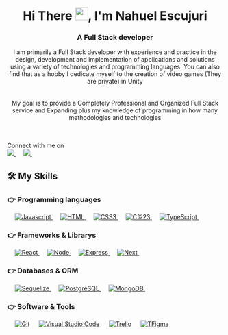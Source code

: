 <h1 align="center">Hi There <img src="https://github.com/abdoachhoubi/abdoachhoubi/blob/main/gifs/Hi.gif" width="30">, I'm Nahuel Escujuri</h1>
<h3 align="center">A Full Stack developer</h3>

<div align="center">
  I am primarily a Full Stack developer with experience and practice in the design, development and implementation of applications and solutions using a variety of technologies and programming languages.
You can also find that as a hobby I dedicate myself to the creation of video games (They are private) in Unity
<br />
<br />
<br />
  My goal is to provide a Completely Professional and Organized Full Stack service and Expanding
 plus my knowledge of programming in how many methodologies and technologies
</div>
<br />
<br />

<p>Connect with me on
<br>
  
<a target="_blank" href="https://www.linkedin.com/in/nahuel-escujuri-148044264/">
  <img src="https://img.shields.io/badge/-LinkedIn-0077B5?style=for-the-badge&logo=Linkedin&logoColor=white">
  </img>
</a>
&emsp;

<a target="_blank" href="mailto:nahuelescujuri@gmail.com">
  <img src="https://img.shields.io/badge/-Gmail-D14836?style=for-the-badge&logo=Gmail&logoColor=white">
  </img>
</a>
&emsp;



## 🛠️ My Skills

### 👉 Programming languages

<p align="left"> 
  &emsp;

<a href="https://dart.dev/">
   <img alt="Javascript" src="https://img.shields.io/badge/JavaScript-F7DF1E?style=for-the-badge&logo=javascript&logoColor=black"/>
</a>
&emsp;

<a href="https://python.org/">
    <img alt="HTML" src="https://img.shields.io/badge/HTML5-E34F26?style=for-the-badge&logo=html5&logoColor=white"/>
</a>
&emsp;

<a href="https://www.java.com/en/">
    <img alt="CSS3" src="https://img.shields.io/badge/CSS3-1572B6?style=for-the-badge&logo=css3&logoColor=white"/>
</a>
&emsp;

<a href="https://www.java.com/en/">
    <img alt="C%23" src="https://img.shields.io/badge/C%23-663399?style=for-the-badge&logo=c-sharp&logoColor=white"/>
</a>
&emsp;
 
<a href="https://www.java.com/en/">
    <img alt="TypeScript" src="https://img.shields.io/badge/TypeScript-007ACC?style=for-the-badge&logo=typescript&logoColor=white"/>
</a>
&emsp;

</p>


### 👉 Frameworks & Librarys
<p align="left"> 
&emsp;
  
  <a href="https://flutter.dev/" target="_blank"> 
     <img alt="React" src="https://img.shields.io/badge/React-20232A?style=for-the-badge&logo=react&logoColor=61DAFB">
   </a>
  &emsp;
  
  <a href="https://flutter.dev/" target="_blank"> 
     <img alt="Node" src="https://img.shields.io/badge/Node.js-43853D?style=for-the-badge&logo=node.js&logoColor=white">
   </a>
  &emsp;
  
  <a href="https://flutter.dev/" target="_blank"> 
     <img alt="Express" src="https://img.shields.io/badge/Express.js-404D59?style=for-the-badge">
   </a>
  &emsp;
  
  <a href="https://flutter.dev/" target="_blank"> 
     <img alt="Next" src="https://img.shields.io/badge/Next.js-303c48?style=for-the-badge">
   </a>
  &emsp;
</p>

### 👉 Databases & ORM
<p align="left">
  &emsp;
  
  <a href="https://www.mysql.com/">
      <img alt="Sequelize" src="https://img.shields.io/badge/sequelize-323330?style=for-the-badge&logo=sequelize&logoColor=blue">
  </a>
  &emsp;
  
  <a href="https://www.mysql.com/">
      <img alt="PostgreSQL" src="https://img.shields.io/badge/PostgreSQL-316192?style=for-the-badge&logo=postgresql&logoColor=white">
  </a>
  &emsp;
  
  <a href="https://www.mysql.com/">
      <img alt="MongoDB" src="https://img.shields.io/badge/MongoDB-4EA94B?style=for-the-badge&logo=mongodb&logoColor=white">
  </a>
  &emsp;
</p>

 ### 👉 Software & Tools
 
<p>
  &emsp;
    <a href="#"><img alt="Git" src="https://img.shields.io/badge/Git-F05032?style=for-the-badge&logo=git&logoColor=white"></a>
  &emsp;
    <a href="#"><img alt="Visual Studio Code" src="https://img.shields.io/badge/Visual_Studio_Code-0078D4?style=for-the-badge&logo=visual%20studio%20code&logoColor=white"></a>
    &emsp;
    <a href="#"><img alt="Trello" src="https://img.shields.io/badge/Trello-0052CC?style=for-the-badge&logo=trello&logoColor=white"></a>
    &emsp;
     <a href="#"><img alt="TFigma" src="https://img.shields.io/badge/Figma-F24E1E?style=for-the-badge&logo=figma&logoColor=white"></a>
    &emsp; 
    
</p>

